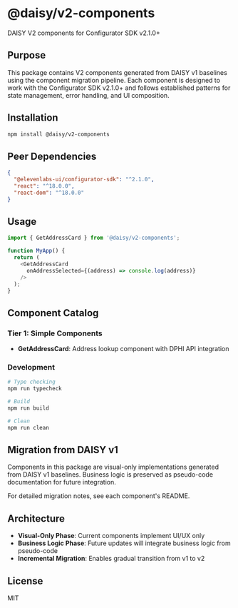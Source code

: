 # @daisy/v2-components

DAISY V2 components for Configurator SDK v2.1.0+

## Purpose

This package contains V2 components generated from DAISY v1 baselines using the component migration pipeline. Each component is designed to work with the Configurator SDK v2.1.0+ and follows established patterns for state management, error handling, and UI composition.

## Installation

```bash
npm install @daisy/v2-components
```

## Peer Dependencies

```json
{
  "@elevenlabs-ui/configurator-sdk": "^2.1.0",
  "react": "^18.0.0",
  "react-dom": "^18.0.0"
}
```

## Usage

```typescript
import { GetAddressCard } from '@daisy/v2-components';

function MyApp() {
  return (
    <GetAddressCard
      onAddressSelected={(address) => console.log(address)}
    />
  );
}
```

## Component Catalog

### Tier 1: Simple Components

- **GetAddressCard**: Address lookup component with DPHI API integration

### Development

```bash
# Type checking
npm run typecheck

# Build
npm run build

# Clean
npm run clean
```

## Migration from DAISY v1

Components in this package are visual-only implementations generated from DAISY v1 baselines. Business logic is preserved as pseudo-code documentation for future integration.

For detailed migration notes, see each component's README.

## Architecture

- **Visual-Only Phase**: Current components implement UI/UX only
- **Business Logic Phase**: Future updates will integrate business logic from pseudo-code
- **Incremental Migration**: Enables gradual transition from v1 to v2

## License

MIT
